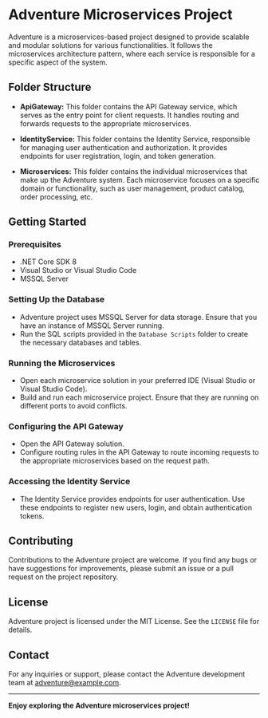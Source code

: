 # Adventure Microservices Project

Adventure is a microservices-based project designed to provide scalable and modular solutions for various functionalities. It follows the microservices architecture pattern, where each service is responsible for a specific aspect of the system.

## Folder Structure

- **ApiGateway:** This folder contains the API Gateway service, which serves as the entry point for client requests. It handles routing and forwards requests to the appropriate microservices.
  
- **IdentityService:** This folder contains the Identity Service, responsible for managing user authentication and authorization. It provides endpoints for user registration, login, and token generation.
  
- **Microservices:** This folder contains the individual microservices that make up the Adventure system. Each microservice focuses on a specific domain or functionality, such as user management, product catalog, order processing, etc.

## Getting Started

### Prerequisites
- .NET Core SDK 8
- Visual Studio or Visual Studio Code
- MSSQL Server

### Setting Up the Database
- Adventure project uses MSSQL Server for data storage. Ensure that you have an instance of MSSQL Server running.
- Run the SQL scripts provided in the `Database Scripts` folder to create the necessary databases and tables.

### Running the Microservices
- Open each microservice solution in your preferred IDE (Visual Studio or Visual Studio Code).
- Build and run each microservice project. Ensure that they are running on different ports to avoid conflicts.

### Configuring the API Gateway
- Open the API Gateway solution.
- Configure routing rules in the API Gateway to route incoming requests to the appropriate microservices based on the request path.

### Accessing the Identity Service
- The Identity Service provides endpoints for user authentication. Use these endpoints to register new users, login, and obtain authentication tokens.

## Contributing

Contributions to the Adventure project are welcome. If you find any bugs or have suggestions for improvements, please submit an issue or a pull request on the project repository.

## License

Adventure project is licensed under the MIT License. See the `LICENSE` file for details.

## Contact

For any inquiries or support, please contact the Adventure development team at adventure@example.com.

---

**Enjoy exploring the Adventure microservices project!**
